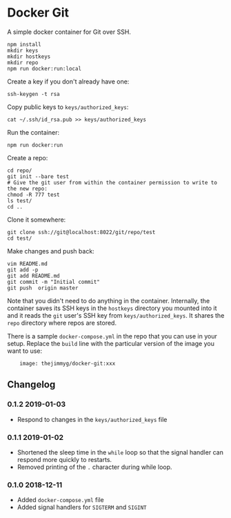 # Docker Git

A simple docker container for Git over SSH.

```
npm install
mkdir keys
mkdir hostkeys
mkdir repo
npm run docker:run:local
```

Create a key if you don't already have one:

```
ssh-keygen -t rsa
```

Copy public keys to `keys/authorized_keys`:

```
cat ~/.ssh/id_rsa.pub >> keys/authorized_keys
```

Run the container:

```
npm run docker:run
```

Create a repo:

```
cd repo/
git init --bare test
# Give the git user from within the container permission to write to the new repo:
chmod -R 777 test
ls test/
cd ..
```

Clone it somewhere:

```
git clone ssh://git@localhost:8022/git/repo/test
cd test/
```

Make changes and push back:

```
vim README.md
git add -p
git add README.md
git commit -m "Initial commit"
git push  origin master
```

Note that you didn't need to do anything in the container. Internally, the
container saves its SSH keys in the `hostkeys` directory you mounted into it
and it reads the `git` user's SSH key from `keys/authorized_keys`. It shares
the `repo` directory where repos are stored.

There is a sample `docker-compose.yml` in the repo that you can use in your
setup. Replace the `build` line with the particular version of the image you
want to use:

```
    image: thejimmyg/docker-git:xxx
```

## Changelog

### 0.1.2 2019-01-03

* Respond to changes in the `keys/authorized_keys` file

### 0.1.1 2019-01-02

* Shortened the sleep time in the `while` loop so that the signal handler can respond more quickly to restarts.
* Removed printing of the `.` character during while loop.

### 0.1.0 2018-12-11

* Added `docker-compose.yml` file
* Added signal handlers for `SIGTERM` and `SIGINT`
